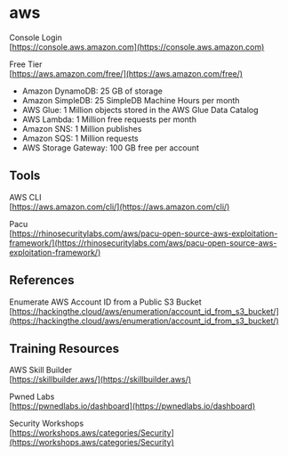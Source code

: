 # aws

Console Login  
[https://console.aws.amazon.com](https://console.aws.amazon.com)  

Free Tier  
[https://aws.amazon.com/free/](https://aws.amazon.com/free/)  

- Amazon DynamoDB: 25 GB of storage  
- Amazon SimpleDB: 25 SimpleDB Machine Hours per month  
- AWS Glue: 1 Million objects stored in the AWS Glue Data Catalog 
- AWS Lambda: 1 Million free requests per month  
- Amazon SNS: 1 Million publishes  
- Amazon SQS: 1 Million requests  
- AWS Storage Gateway: 100 GB free per account  

## Tools

AWS CLI  
[https://aws.amazon.com/cli/](https://aws.amazon.com/cli/)  

Pacu  
[https://rhinosecuritylabs.com/aws/pacu-open-source-aws-exploitation-framework/](https://rhinosecuritylabs.com/aws/pacu-open-source-aws-exploitation-framework/)  

## References  

Enumerate AWS Account ID from a Public S3 Bucket  
[https://hackingthe.cloud/aws/enumeration/account_id_from_s3_bucket/](https://hackingthe.cloud/aws/enumeration/account_id_from_s3_bucket/)  


## Training Resources  

AWS Skill Builder  
[https://skillbuilder.aws/](https://skillbuilder.aws/)  

Pwned Labs  
[https://pwnedlabs.io/dashboard](https://pwnedlabs.io/dashboard)  

Security Workshops  
[https://workshops.aws/categories/Security](https://workshops.aws/categories/Security)  

